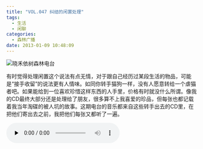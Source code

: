 ```yaml
---
title: "VOL.047 纠结的闲置处理"
tags:
  - 生活
  - 闲聊
categories:
  - 森林广播
date: 2013-01-09 10:48:09
---
```


![晓禾依树森林电台](../../../images/radiocover/radio_047.jpg) 

有时觉得处理闲置这个说法有点无情，对于跟自己经历过某段生活的物品，可能是“接手收留”的说法更有人情味。如同你转手猫狗一样，没有人愿意转给一个虐猫者吧。如果能给到一位喜欢珍惜这样东西的人手里，价格有时就没什么所谓。像我的CD最终大部分还是处理给了朋友，很多算不上我喜爱的珍品，但每张也都记载着我当年淘碟的被人坑的故事。这期电台的音乐都来自这些转手出去的CD里，在把他们寄出去之前，我把他们每张又都听了一遍。   

<audio id="audio" controls="" preload="none">
  <source id="mp3" src="http://www.coletree.com/radio/coletree_radio_047.mp3">
</audio>